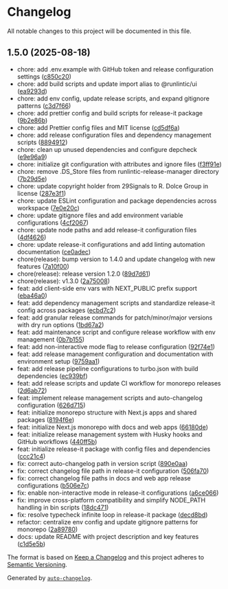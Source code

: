# Changelog

All notable changes to this project will be documented in this file.

## 1.5.0 (2025-08-18)

* chore: add .env.example with GitHub token and release configuration settings ([c850c20](https://github.com/R-Dolce-Group/runlintic-release-manager/commit/c850c20))
* chore: add build scripts and update import alias to @runlintic/ui ([ea9293d](https://github.com/R-Dolce-Group/runlintic-release-manager/commit/ea9293d))
* chore: add env config, update release scripts, and expand gitignore patterns ([c3d7f66](https://github.com/R-Dolce-Group/runlintic-release-manager/commit/c3d7f66))
* chore: add prettier config and build scripts for release-it package ([9b2e86b](https://github.com/R-Dolce-Group/runlintic-release-manager/commit/9b2e86b))
* chore: add Prettier config files and MIT license ([cd5df6a](https://github.com/R-Dolce-Group/runlintic-release-manager/commit/cd5df6a))
* chore: add release configuration files and dependency management scripts ([8894912](https://github.com/R-Dolce-Group/runlintic-release-manager/commit/8894912))
* chore: clean up unused dependencies and configure depcheck ([e9e96a9](https://github.com/R-Dolce-Group/runlintic-release-manager/commit/e9e96a9))
* chore: initialize git configuration with attributes and ignore files ([f3ff91e](https://github.com/R-Dolce-Group/runlintic-release-manager/commit/f3ff91e))
* chore: remove .DS_Store files from runlintic-release-manager directory ([7b29d5e](https://github.com/R-Dolce-Group/runlintic-release-manager/commit/7b29d5e))
* chore: update copyright holder from 29Signals to R. Dolce Group in license ([287e3f1](https://github.com/R-Dolce-Group/runlintic-release-manager/commit/287e3f1))
* chore: update ESLint configuration and package dependencies across workspace ([7e0e20c](https://github.com/R-Dolce-Group/runlintic-release-manager/commit/7e0e20c))
* chore: update gitignore files and add environment variable configurations ([4cf2067](https://github.com/R-Dolce-Group/runlintic-release-manager/commit/4cf2067))
* chore: update node paths and add release-it configuration files ([4df4626](https://github.com/R-Dolce-Group/runlintic-release-manager/commit/4df4626))
* chore: update release-it configurations and add linting automation documentation ([ce0adec](https://github.com/R-Dolce-Group/runlintic-release-manager/commit/ce0adec))
* chore(release): bump version to 1.4.0 and update changelog with new features ([7a10f00](https://github.com/R-Dolce-Group/runlintic-release-manager/commit/7a10f00))
* chore(release): release version 1.2.0 ([89d7d61](https://github.com/R-Dolce-Group/runlintic-release-manager/commit/89d7d61))
* chore(release): v1.3.0 ([2a75008](https://github.com/R-Dolce-Group/runlintic-release-manager/commit/2a75008))
* feat: add client-side env vars with NEXT_PUBLIC prefix support ([eba46a0](https://github.com/R-Dolce-Group/runlintic-release-manager/commit/eba46a0))
* feat: add dependency management scripts and standardize release-it config across packages ([ecbd7c2](https://github.com/R-Dolce-Group/runlintic-release-manager/commit/ecbd7c2))
* feat: add granular release commands for patch/minor/major versions with dry run options ([1bd67a2](https://github.com/R-Dolce-Group/runlintic-release-manager/commit/1bd67a2))
* feat: add maintenance script and configure release workflow with env management ([0b7b155](https://github.com/R-Dolce-Group/runlintic-release-manager/commit/0b7b155))
* feat: add non-interactive mode flag to release configuration ([92f74e1](https://github.com/R-Dolce-Group/runlintic-release-manager/commit/92f74e1))
* feat: add release management configuration and documentation with environment setup ([9759aa1](https://github.com/R-Dolce-Group/runlintic-release-manager/commit/9759aa1))
* feat: add release pipeline configurations to turbo.json with build dependencies ([ec939bf](https://github.com/R-Dolce-Group/runlintic-release-manager/commit/ec939bf))
* feat: add release scripts and update CI workflow for monorepo releases ([2d6ab72](https://github.com/R-Dolce-Group/runlintic-release-manager/commit/2d6ab72))
* feat: implement release management scripts and auto-changelog configuration ([626d715](https://github.com/R-Dolce-Group/runlintic-release-manager/commit/626d715))
* feat: initialize monorepo structure with Next.js apps and shared packages ([8194f6e](https://github.com/R-Dolce-Group/runlintic-release-manager/commit/8194f6e))
* feat: initialize Next.js monorepo with docs and web apps ([66180de](https://github.com/R-Dolce-Group/runlintic-release-manager/commit/66180de))
* feat: initialize release management system with Husky hooks and GitHub workflows ([440ff5b](https://github.com/R-Dolce-Group/runlintic-release-manager/commit/440ff5b))
* feat: initialize release-it package with config files and dependencies ([ccc21c4](https://github.com/R-Dolce-Group/runlintic-release-manager/commit/ccc21c4))
* fix: correct auto-changelog path in version script ([890e0aa](https://github.com/R-Dolce-Group/runlintic-release-manager/commit/890e0aa))
* fix: correct changelog file path in release-it configuration ([506fa70](https://github.com/R-Dolce-Group/runlintic-release-manager/commit/506fa70))
* fix: correct changelog file paths in docs and web app release configurations ([b506e7c](https://github.com/R-Dolce-Group/runlintic-release-manager/commit/b506e7c))
* fix: enable non-interactive mode in release-it configurations ([a6ce066](https://github.com/R-Dolce-Group/runlintic-release-manager/commit/a6ce066))
* fix: improve cross-platform compatibility and simplify NODE_PATH handling in bin scripts ([18dc471](https://github.com/R-Dolce-Group/runlintic-release-manager/commit/18dc471))
* fix: resolve typecheck infinite loop in release-it package ([decd8bd](https://github.com/R-Dolce-Group/runlintic-release-manager/commit/decd8bd))
* refactor: centralize env config and update gitignore patterns for monorepo ([2a89780](https://github.com/R-Dolce-Group/runlintic-release-manager/commit/2a89780))
* docs: update README with project description and key features ([c1d5e5b](https://github.com/R-Dolce-Group/runlintic-release-manager/commit/c1d5e5b))

The format is based on [Keep a Changelog](https://keepachangelog.com/en/1.0.0/)
and this project adheres to [Semantic Versioning](https://semver.org/spec/v2.0.0.html).

Generated by [`auto-changelog`](https://github.com/CookPete/auto-changelog).
